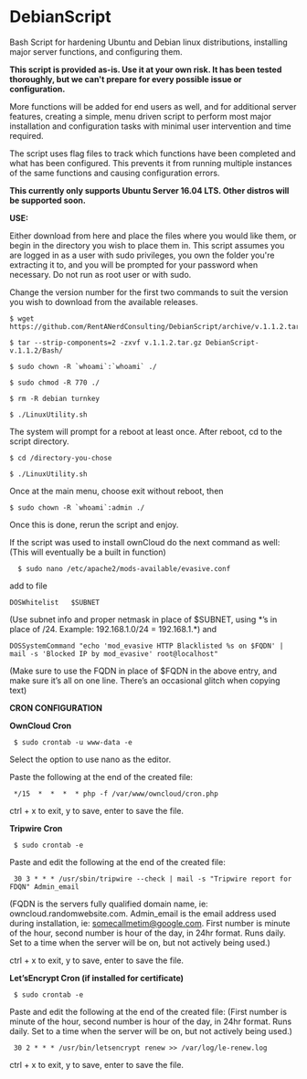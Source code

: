 # DebianScript
Bash Script for hardening Ubuntu and Debian linux distributions, installing major server functions, and configuring them.

**This script is provided as-is. Use it at your own risk. It has been tested thoroughly, but we can't
prepare for every possible issue or configuration.**

More functions will be added for end users as well, and for additional server features, creating a simple,
menu driven script to perform most major installation and configuration tasks with minimal user intervention and time required.

The script uses flag files to track which functions have been completed and what has been configured. 
This prevents it from running multiple instances of the same functions and causing configuration errors.

**This currently only supports Ubuntu Server 16.04 LTS. Other distros will be supported soon.**

**USE:**

Either download from here and place the files where you would like them, or begin in the directory you wish to place them in. 
This script assumes you are logged in as a user with sudo privileges, you own the folder you're extracting it to,
and you will be prompted for your password when necessary. Do not run as root user or with sudo.

Change the version number for the first two commands to suit the version you wish to download from the available releases.
  
```
$ wget https://github.com/RentANerdConsulting/DebianScript/archive/v.1.1.2.tar.gz

$ tar --strip-components=2 -zxvf v.1.1.2.tar.gz DebianScript-v.1.1.2/Bash/

$ sudo chown -R `whoami`:`whoami` ./

$ sudo chmod -R 770 ./

$ rm -R debian turnkey

$ ./LinuxUtility.sh
```  
The system will prompt for a reboot at least once. After reboot, cd to the script directory.
```
$ cd /directory-you-chose
  
$ ./LinuxUtility.sh
```
Once at the main menu, choose exit without reboot, then 
```
$ sudo chown -R `whoami`:admin ./
```
Once this is done, rerun the script and enjoy.


If the script was used to install ownCloud do the next command as well:  (This will eventually be a built in function)
```
  $ sudo nano /etc/apache2/mods-available/evasive.conf
```  
  add to file
```
DOSWhitelist   $SUBNET
```
(Use subnet info and proper netmask in place of $SUBNET, using \*’s in place of /24. Example: 192.168.1.0/24 = 192.168.1.\*)
  and
  ```
  DOSSystemCommand "echo 'mod_evasive HTTP Blacklisted %s on $FQDN' | mail -s 'Blocked IP by mod_evasive' root@localhost"
  ```
  (Make sure to use the FQDN in place of $FQDN in the above entry, and make sure it’s all on one line.
  There’s an occasional glitch when copying text)
   
   
   
**CRON CONFIGURATION**
  
  
**OwnCloud Cron**
 ```
  $ sudo crontab -u www-data -e
 ```
  Select the option to use nano as the editor.
 
  Paste the following at the end of the created file:
 ```
  */15  *  *  *  * php -f /var/www/owncloud/cron.php
 ```
  ctrl + x to exit, y to save, enter to save the file.
 
 
**Tripwire Cron**
 ```
  $ sudo crontab -e
 ```
  Paste and edit the following at the end of the created file:
 ```
  30 3 * * * /usr/sbin/tripwire --check | mail -s "Tripwire report for FDQN" Admin_email
 ```  
 (FQDN is the servers fully qualified domain name, ie:  owncloud.randomwebsite.com. 
 Admin_email is the email address used during installation, ie: somecallmetim@google.com.
 First number is minute of the hour, second number is hour of the day, in 24hr format. Runs daily.
 Set to a time when the server will be on, but not actively being used.)
 
 ctrl + x to exit, y to save, enter to save the file.
 
 
**Let’sEncrypt Cron (if installed for certificate)**
 ```
  $ sudo crontab -e
 ```
  Paste and edit the following at the end of the created file:
  (First number is minute of the hour, second number is hour of the day, in 24hr format. Runs daily.
  Set to a time when the server will be on, but not actively being used.)
 ```
  30 2 * * * /usr/bin/letsencrypt renew >> /var/log/le-renew.log
 ```
  ctrl + x to exit, y to save, enter to save the file.
